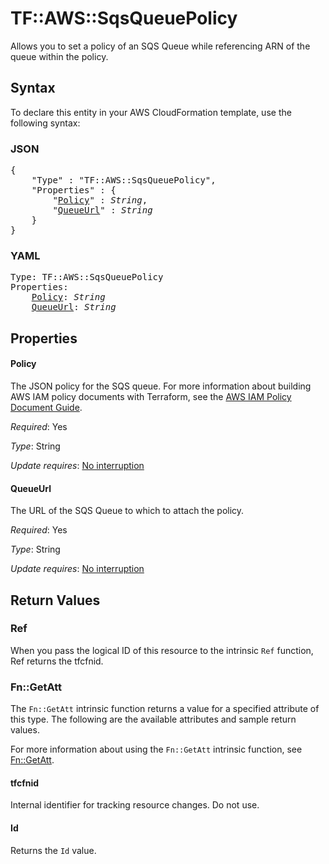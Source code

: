 # TF::AWS::SqsQueuePolicy

Allows you to set a policy of an SQS Queue
while referencing ARN of the queue within the policy.

## Syntax

To declare this entity in your AWS CloudFormation template, use the following syntax:

### JSON

<pre>
{
    "Type" : "TF::AWS::SqsQueuePolicy",
    "Properties" : {
        "<a href="#policy" title="Policy">Policy</a>" : <i>String</i>,
        "<a href="#queueurl" title="QueueUrl">QueueUrl</a>" : <i>String</i>
    }
}
</pre>

### YAML

<pre>
Type: TF::AWS::SqsQueuePolicy
Properties:
    <a href="#policy" title="Policy">Policy</a>: <i>String</i>
    <a href="#queueurl" title="QueueUrl">QueueUrl</a>: <i>String</i>
</pre>

## Properties

#### Policy

The JSON policy for the SQS queue. For more information about building AWS IAM policy documents with Terraform, see the [AWS IAM Policy Document Guide](https://learn.hashicorp.com/terraform/aws/iam-policy).

_Required_: Yes

_Type_: String

_Update requires_: [No interruption](https://docs.aws.amazon.com/AWSCloudFormation/latest/UserGuide/using-cfn-updating-stacks-update-behaviors.html#update-no-interrupt)

#### QueueUrl

The URL of the SQS Queue to which to attach the policy.

_Required_: Yes

_Type_: String

_Update requires_: [No interruption](https://docs.aws.amazon.com/AWSCloudFormation/latest/UserGuide/using-cfn-updating-stacks-update-behaviors.html#update-no-interrupt)

## Return Values

### Ref

When you pass the logical ID of this resource to the intrinsic `Ref` function, Ref returns the tfcfnid.

### Fn::GetAtt

The `Fn::GetAtt` intrinsic function returns a value for a specified attribute of this type. The following are the available attributes and sample return values.

For more information about using the `Fn::GetAtt` intrinsic function, see [Fn::GetAtt](https://docs.aws.amazon.com/AWSCloudFormation/latest/UserGuide/intrinsic-function-reference-getatt.html).

#### tfcfnid

Internal identifier for tracking resource changes. Do not use.

#### Id

Returns the <code>Id</code> value.

